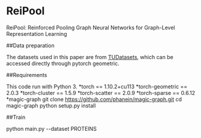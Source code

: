 # ReiPool

ReiPool: Reinforced Pooling Graph Neural Networks for Graph-Level Representation Learning

##Data preparation

The datasets used in this paper are from [TUDatasets](https://chrsmrrs.github.io/datasets/docs/datasets/), which can be accessed directly through pytorch geometric.

##Requirements

This code run with Python 3.
    *torch == 1.10.2+cu113
    *torch-geometric == 2.0.3
    *torch-cluster == 1.5.9
    *torch-scatter == 2.0.9
    *torch-sparse == 0.6.12
    *magic-graph
    git clone https://github.com/phanein/magic-graph.git
    cd magic-graph
    python setup.py install

##Train

python main.py --dataset PROTEINS

